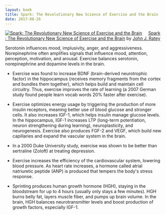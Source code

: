 ```yaml
---
layout: book
title: Spark: The Revolutionary New Science of Exercise and the Brain
date: 2017-08-26
---
```


<a href="https://www.goodreads.com/book/show/721609.Spark" style="float: left; padding-right: 20px"><img border="0" alt="Spark: The Revolutionary New Science of Exercise and the Brain" src="https://images.gr-assets.com/books/1344269833m/721609.jpg" /></a><a href="https://www.goodreads.com/book/show/721609.Spark">Spark: The Revolutionary New Science of Exercise and the Brain</a> by <a href="https://www.goodreads.com/author/show/46636.John_J_Ratey">John J. Ratey</a><br/>

Serotonin influences mood, implusivity, anger, and aggressiveness. Norepinephrine often amplifies signals that influence mood, attention, perception, motivation, and arousal. Exercise balances serotonin, norepinephrine and dopamine levels in the brain.

* Exercise was found to increase BDNF (brain-derived neurotrophic factor) in the hippocampus (receives memory fragments from the cortex and bundles them together), which helps build and maintain cell circuitry. Thus, exercise improves the rate of learning (a 2007 German study found people learn vocab words 20% faster after exercise). 

* Exercise optimizes energy usage by triggering the production of more insulin receptors, meaning better use of blood glucose and stronger cells. It also increases IGF-1, which helps insulin manage glucose levels. In the hippocampus, IGF-1 increases LTP (long-term potentiation, neuron strengthening during learning), neuroplasticity, and neurogenesis. Exercise also produces FGF-2 and VEGF, which build new capillaries and expand the vascular system in the brain. 

* In a 2000 Duke University study, exercise was shown to be better than sertraline (Zoloft) at treating depression.

* Exercise increases the efficiency of the cardiovascular system, lowering blood pressure. As heart rate increases, a hormone called atrial natriuretic peptide (ANP) is produced that tempers the body's stress response. 

* Sprinting produces human growth hormone (HGH), staying in the bloodstream for up to 4 hours (usually only stays a few minutes). HGH burns belly fat, layers muscle fiber, and pumps up brain volume. In the brain, HGH balances neurotransmitter levels and boost production of growth factors, especially IGF-1. 